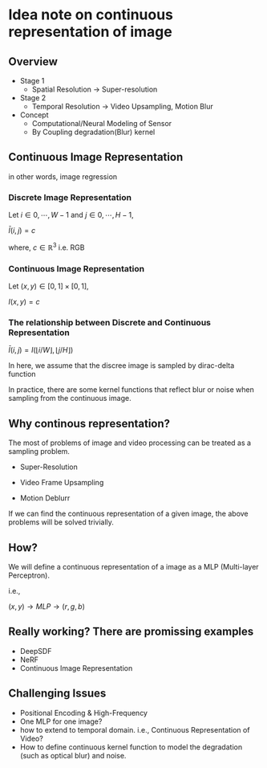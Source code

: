 # Idea note on continuous representation of image

## Overview

* Stage 1
  * Spatial Resolution $\rightarrow$ Super-resolution
* Stage 2
  * Temporal Resolution $\rightarrow$ Video Upsampling, Motion Blur
* Concept
  * Computational/Neural Modeling of Sensor
  * By Coupling degradation(Blur) kernel

## Continuous Image Representation

in other words, image regression

### Discrete Image Representation

Let $i \in {0, \cdots, W-1}$ and $j \in {0, \cdots, H-1}$,

$\bar{I}(i,j) = c$

where, $c \in \mathbb{R}^3$ i.e. RGB

### Continuous Image Representation

Let $(x,y) \in [0,1] \times [0,1]$,

$I(x,y) = c$

### The relationship between Discrete and Continuous Representation

$\bar{I}(i,j) = I(\lfloor i/W \rfloor, \lfloor j/H \rfloor)$

In here, we assume that the discree image is sampled by dirac-delta function

In practice, there are some kernel functions that reflect blur or noise when sampling from the continuous image.


## Why continous representation?

The most of problems of image and video processing can be treated as a sampling problem.

* Super-Resolution

* Video Frame Upsampling

* Motion Deblurr

If we can find the continuous representation of a given image, the above problems will be solved trivially.


## How?

We will define a continuous representation of a image as a MLP (Multi-layer Perceptron).

i.e.,

$(x,y) \rightarrow MLP \rightarrow (r,g,b)$

## Really working? There are promissing examples

* DeepSDF
* NeRF
* Continuous Image Representation

## Challenging Issues

* Positional Encoding & High-Frequency
* One MLP for one image?
* how to extend to temporal domain. i.e., Continuous Representation of Video?
* How to define continuous kernel function to model the degradation (such as optical blur) and noise.
